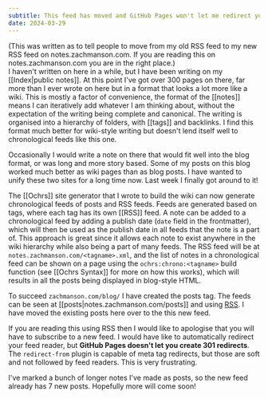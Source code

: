 ```yaml
---
subtitle: This feed has moved and GitHub Pages won't let me redirect you automatically.
date: 2024-03-29
---
```

(This was written as to tell people to move from my old RSS feed to my new RSS feed on notes.zachmanson.com.  If you are reading this on notes.zachmanson.com you are in the right place.)  
I haven't written on here in a while, but I have been writing on my [[Index|public notes]]. At this point I've got over 300 pages on there, far more than I ever wrote on here but in a format that looks a lot more like a wiki. This is mostly a factor of convenience, the format of the [[notes]] means I can iteratively add whatever I am thinking about, without the expectation of the writing being complete and canonical. The writing is organised into a hierarchy of folders, with [[tags]] and backlinks. I find this format much better for wiki-style writing but doesn't lend itself well to chronological feeds like this one.

Occasionally I would write a note on there that would fit well into the blog format, or was long and more story based. Some of my posts on this blog worked much better as wiki pages than as blog posts. I have wanted to unify these two sites for a long time now. Last week I finally got around to it!

The [[Ochrs]] site generator that I wrote to build the wiki can now generate chronological feeds of posts and RSS feeds. Feeds are generated based on tags, where each tag has its own [[RSS]] feed. A note can be added to a chronological feed by adding a publish date (`date` field in the frontmatter), which will then be used as the publish date in all feeds that the note is a part of. This approach is great since it allows each note to exist anywhere in the wiki hierarchy while also being a part of many feeds. The RSS feed will be at `notes.zachmanson.com/<tagname>.xml`, and the list of notes in a chronological feed can be shown on a page using the `ochrs:chrono:<tagname>` build function (see [[Ochrs Syntax]] for more on how this works), which will results in all the posts being displayed in blog-style HTML.

To succeed `zachmanson.com/blog/` I have created the posts tag. The feeds can be seen at [[posts|notes.zachmanson.com/posts]] and using [RSS](/posts.xml). I have moved the existing posts here over to the this new feed.

If you are reading this using RSS then I would like to apologise that you will have to subscribe to a new feed. I would have like to automatically redirect your feed reader, but **GitHub Pages doesn't let you create 301 redirects**. The `redirect-from` plugin is capable of meta tag redirects, but those are soft and not followed by feed readers. This is very frustrating.

I've marked a bunch of longer notes I've made as posts, so the new feed already has 7 new posts. Hopefully more will come soon!